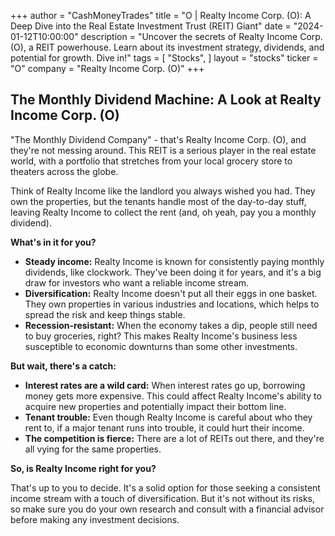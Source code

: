+++
author = "CashMoneyTrades"
title = "O |  Realty Income Corp. (O): A Deep Dive into the Real Estate Investment Trust (REIT) Giant"
date = "2024-01-12T10:00:00"
description = "Uncover the secrets of Realty Income Corp. (O), a REIT powerhouse.  Learn about its investment strategy, dividends, and potential for growth. Dive in!"
tags = [
"Stocks",
]
layout = "stocks"
ticker = "O"
company = "Realty Income Corp. (O)"
+++
        


## The Monthly Dividend Machine: A Look at Realty Income Corp. (O)

"The Monthly Dividend Company" - that's Realty Income Corp. (O), and they're not messing around. This REIT is a serious player in the real estate world, with a portfolio that stretches from your local grocery store to theaters across the globe. 

Think of Realty Income like the landlord you always wished you had.  They own the properties, but the tenants handle most of the day-to-day stuff, leaving Realty Income to collect the rent (and, oh yeah, pay you a monthly dividend). 

**What's in it for you?**

* **Steady income:**  Realty Income is known for consistently paying monthly dividends, like clockwork. They've been doing it for years, and it's a big draw for investors who want a reliable income stream. 
* **Diversification:**  Realty Income doesn't put all their eggs in one basket.  They own properties in various industries and locations, which helps to spread the risk and keep things stable.
* **Recession-resistant:** When the economy takes a dip, people still need to buy groceries, right?  This makes Realty Income's business less susceptible to economic downturns than some other investments. 

**But wait, there's a catch:**

* **Interest rates are a wild card:**  When interest rates go up, borrowing money gets more expensive. This could affect Realty Income's ability to acquire new properties and potentially impact their bottom line.
* **Tenant trouble:** Even though Realty Income is careful about who they rent to, if a major tenant runs into trouble, it could hurt their income.  
* **The competition is fierce:** There are a lot of REITs out there, and they're all vying for the same properties. 

**So, is Realty Income right for you?** 

That's up to you to decide.  It's a solid option for those seeking a consistent income stream with a touch of diversification. But it's not without its risks, so make sure you do your own research and consult with a financial advisor before making any investment decisions. 

        